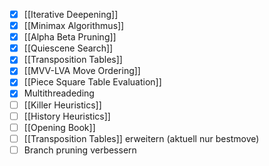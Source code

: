 - [x] [[Iterative Deepening]]
- [x] [[Minimax Algorithmus]]
- [x] [[Alpha Beta Pruning]]
- [x] [[Quiescene Search]]
- [x] [[Transposition Tables]]
- [x] [[MVV-LVA Move Ordering]]
- [x] [[Piece Square Table Evaluation]]
- [x] Multithreadeding
- [ ] [[Killer Heuristics]]
- [ ] [[History Heuristics]]
- [ ] [[Opening Book]]
- [ ] [[Transposition Tables]] erweitern (aktuell nur bestmove)
- [ ] Branch pruning verbessern